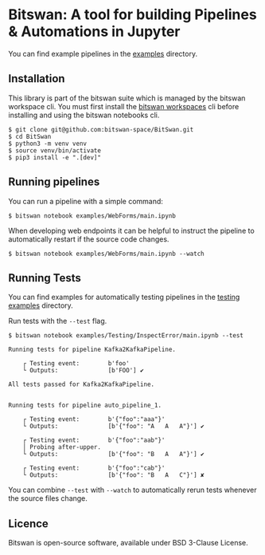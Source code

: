 Bitswan: A tool for building Pipelines & Automations in Jupyter
===============================================

You can find example pipelines in the [examples](./examples/) directory.

Installation
--------------

This library is part of the bitswan suite which is managed by the bitswan workspace cli.
You must first install the [bitswan workspaces](https://github.com/bitswan-space/bitswan-workspaces) cli before installing and using the bitswan notebooks cli.

```
$ git clone git@github.com:bitswan-space/BitSwan.git
$ cd BitSwan
$ python3 -m venv venv
$ source venv/bin/activate
$ pip3 install -e ".[dev]"
```

Running pipelines
--------------------

You can run a pipeline with a simple command:

```
$ bitswan notebook examples/WebForms/main.ipynb
```

When developing web endpoints it can be helpful to instruct the pipeline to automatically restart if the source code changes.

```
$ bitswan notebook examples/WebForms/main.ipynb --watch
```

Running Tests
----------------

You can find examples for automatically testing pipelines in the [testing examples](./examples/Testing) directory.

Run tests with the `--test` flag.

```
$ bitswan notebook examples/Testing/InspectError/main.ipynb --test

Running tests for pipeline Kafka2KafkaPipeline.

    ┌ Testing event:        b'foo'
    └ Outputs:              [b'FOO'] ✔

All tests passed for Kafka2KafkaPipeline.


Running tests for pipeline auto_pipeline_1.

    ┌ Testing event:        b'{"foo":"aaa"}'
    └ Outputs:              [b'{"foo": "A   A   A"}'] ✔

    ┌ Testing event:        b'{"foo":"aab"}'
    │ Probing after-upper.
    └ Outputs:              [b'{"foo": "B   A   A"}'] ✔

    ┌ Testing event:        b'{"foo":"cab"}'
    └ Outputs:              [b'{"foo": "B   A   C"}'] ✘
```

You can combine `--test` with `--watch` to automatically rerun tests whenever the source files change.


Licence
-------

Bitswan is open-source software, available under BSD 3-Clause License.

